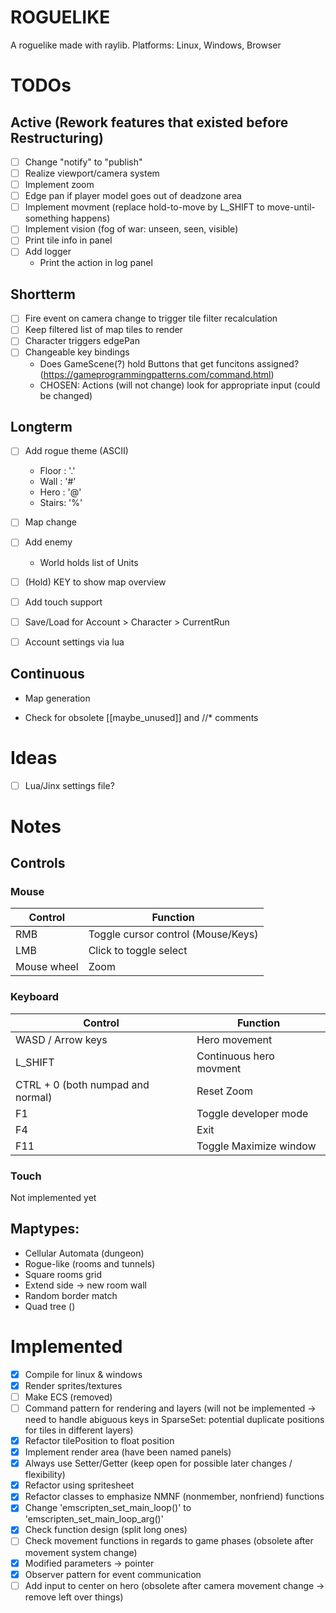 # ROGUELIKE
A roguelike made with raylib.
Platforms: Linux, Windows, Browser


# TODOs
## Active (Rework features that existed before Restructuring)
- [ ] Change "notify" to "publish"
- [ ] Realize viewport/camera system
- [ ] Implement zoom
- [ ] Edge pan if player model goes out of deadzone area
- [ ] Implement movment (replace hold-to-move by L_SHIFT to move-until-something happens)
- [ ] Implement vision (fog of war: unseen, seen, visible)
- [ ] Print tile info in panel
- [ ] Add logger
    - Print the action in log panel


## Shortterm
- [ ] Fire event on camera change to trigger tile filter recalculation
- [ ] Keep filtered list of map tiles to render
- [ ] Character triggers edgePan
- [ ] Changeable key bindings
    - Does GameScene(?) hold Buttons that get funcitons assigned? (https://gameprogrammingpatterns.com/command.html)
    - CHOSEN: Actions (will not change) look for appropriate input (could be changed)


## Longterm
- [ ] Add rogue theme (ASCII)
    - Floor : '.'
    - Wall  : '#'
    - Hero  : '@'
    - Stairs: '%'
- [ ] Map change
- [ ] Add enemy
    - World holds list of Units
- [ ] (Hold) KEY to show map overview
- [ ] Add touch support
- [ ] Save/Load for Account > Character > CurrentRun
- [ ] Account settings via lua


## Continuous
- Map generation

- Check for obsolete [[maybe_unused]] and //* comments


# Ideas
- [ ] Lua/Jinx settings file?


# Notes

## Controls

### Mouse
| Control     | Function                           |
| ----------- | ---------------------------------- |
| RMB         | Toggle cursor control (Mouse/Keys) |
| LMB         | Click to toggle select             |
| Mouse wheel | Zoom                               |


### Keyboard
| Control                           | Function                |
| --------------------------------- | ----------------------- |
| WASD / Arrow keys                 | Hero movement           |
| L_SHIFT                           | Continuous hero movment |
| CTRL + 0 (both numpad and normal) | Reset Zoom              |
| F1                                | Toggle developer mode   |
| F4                                | Exit                    |
| F11                               | Toggle Maximize window  |


### Touch
Not implemented yet

## Maptypes:
- Cellular Automata (dungeon)
- Rogue-like (rooms and tunnels)
- Square rooms grid
- Extend side -> new room wall
- Random border match
- Quad tree ()

# Implemented
- [x] Compile for linux & windows
- [x] Render sprites/textures
- [ ] Make ECS (removed)
- [ ] Command pattern for rendering and layers (will not be implemented -> need to handle abiguous keys in SparseSet: potential duplicate positions for tiles in different layers)
- [x] Refactor tilePosition to float position
- [x] Implement render area (have been named panels)
- [x] Always use Setter/Getter (keep open for possible later changes / flexibility)
- [x] Refactor using spritesheet
- [x] Refactor classes to emphasize NMNF (nonmember, nonfriend) functions
- [x] Change 'emscripten_set_main_loop()' to 'emscripten_set_main_loop_arg()'
- [x] Check function design (split long ones)
- [ ] Check movement functions in regards to game phases (obsolete after movement system change)
- [x] Modified parameters -> pointer
- [x] Observer pattern for event communication
- [ ] Add input to center on hero (obsolete after camera movement change -> remove left over things)

